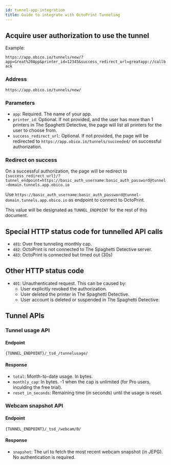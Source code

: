```yaml
---
id: tunnel-app-integration
title: Guide to integrate with OctoPrint Tunneling
---
```


## Acquire user authorization to use the tunnel

Example:

`https://app.obico.io/tunnels/new/?app=Great%20App&printer_id=12345&success_redirect_url=greatapp://callback`

### Address

`https://app.obico.io/tunnels/new/`

### Parameters

* `app`: Required. The name of your app.
* `printer_id`: Optional. If not provided, and the user has more than 1 printers in The Spaghetti Detective, the page will list all printers for the user to choose from.
* `success_redirect_url`: Optional. If not provided, the page will be redirected to `https://app.obico.io/tunnels/succeeded/` on successful authorization.

### Redirect on success

On a successful authorization, the page will be redirect to `{success_redirect_url}/?tunnel_endpoint=https://basic_auth_username:basic_auth_password@tunnel-domain.tunnels.app.obico.io`

Use `https://basic_auth_username:basic_auth_password@tunnel-domain.tunnels.app.obico.io` as endpoint to connect to OctoPrint.

This value will be designated as `TUNNEL_ENDPOINT` for the rest of this document.

## Special HTTP status code for tunnelled API calls

* `481`: Over free tunneling monthly cap.
* `482`: OctoPrint is not connected to The Spaghetti Detective server.
* `483`: OctoPrint is connected but timed out (30s)

## Other HTTP status code

* `401`: Unauthenticated request. This can be caused by:
    * User explicitly revoked the authorization.
    * User deleted the printer in The Spaghetti Detective.
    * User account is deleted or suspended in The Spaghetti Detective.


## Tunnel APIs

### Tunnel usage API

#### Endpoint

`{TUNNEL_ENDPOINT}/_tsd_/tunnelusage/`

#### Response

* `total`: Month-to-date usage. In bytes.
* `monthly_cap`: In bytes. -1 when the cap is unlimited (for Pro users, inculding the free trial).
* `reset_in_seconds`: Remaining time (in seconds) until the usage is reset.

### Webcam snapshot API

#### Endpoint

`{TUNNEL_ENDPOINT}/_tsd_/webcam/0/`

#### Response

* `snapshot`: The url to fetch the most recent webcam snapshot (in JEPG). No authentication is required.
